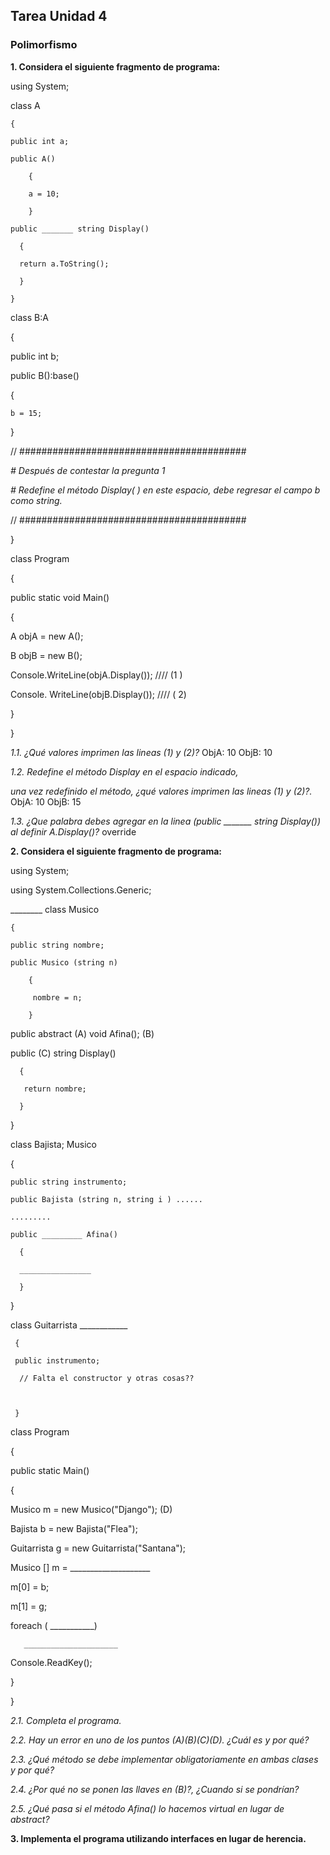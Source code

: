 ## Tarea Unidad 4
### Polimorfismo

**1. Considera el siguiente fragmento de programa:**

using System;

class A

    {

    public int a;

    public A()

        {

        a = 10;

        }

    public _______ string Display()

      {

      return a.ToString();

      }

    }

class B:A

   {

   public int b;

   public B():base()

   {

    b = 15;

   }

  // #########################################

*#  Después de contestar la pregunta 1*              

*#  Redefine el método Display( ) en este espacio,  debe regresar el campo b como string.*

 //  #########################################

}

 class Program

  {

   public static void Main()

   {

  A objA = new A();

  B objB = new B();

  Console.WriteLine(objA.Display()); ////  (1 )

  Console. WriteLine(objB.Display()); ////  ( 2)

  }

  }

*1.1. ¿Qué valores imprimen las lineas (1) y (2)?*
ObjA: 10
ObjB: 10

*1.2.  Redefine el método Display en el espacio indicado,*

*una vez redefinido el método, ¿qué valores imprimen las lineas (1) y (2)?.*
ObjA: 10
ObjB: 15

*1.3. ¿Que palabra debes agregar en la linea (public _______ string Display()) al definir A.Display()?*
override

**2. Considera el siguiente fragmento de programa:**

using System;

using System.Collections.Generic;

 ________ class Musico

    {

    public string nombre;

    public Musico (string n)

        {

         nombre = n;

        }

   public abstract (A) void Afina();  (B)

   public (C) string Display()

      { 

       return nombre;

      }

   }

class Bajista; Musico

  {

    public string instrumento;

    public Bajista (string n, string i ) ......

    .........

    public _________ Afina()

      {

      ________________

      }

 }

class Guitarrista ____________

     {

     public instrumento;

      // Falta el constructor y otras cosas??

 

     }

 

class Program

 {

  public static Main()

   {

  Musico m = new Musico("Django"); (D)

  Bajista b = new Bajista("Flea");

  Guitarrista g = new Guitarrista("Santana");

  Musico [] m = ____________________

  m[0] = b;

  m[1] = g;

 

  foreach ( ___________)

       _____________________

 

 Console.ReadKey();

  

 }

}

*2.1. Completa el programa.*

*2.2. Hay un error en uno de los puntos (A)(B)(C)(D). ¿Cuál es y por qué?*

*2.3. ¿Qué método se debe implementar obligatoriamente en ambas clases y por qué?*

*2.4. ¿Por qué no se ponen las llaves en (B)?, ¿Cuando si se pondrían?*

*2.5. ¿Qué pasa si el método Afina() lo hacemos virtual en lugar de abstract?*

**3. Implementa el programa utilizando interfaces en lugar de herencia.**

